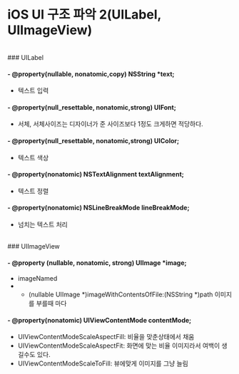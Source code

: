 # iOS UI 구조 파악 2(UILabel, UIImageView)

</br>
### UILabel

#### - @property(nullable, nonatomic,copy) NSString *text;
  - 텍스트 입력

#### - @property(null_resettable, nonatomic,strong) UIFont;
  - 서체, 서체사이즈는 디자이너가 준 사이즈보다 1정도 크게하면 적당하다.

#### - @property(null_resettable, nonatomic,strong) UIColor;
  - 텍스트 색상

#### - @property(nonatomic) NSTextAlignment textAlignment;
  - 텍스트 정렬

#### - @property(nonatomic) NSLineBreakMode lineBreakMode;
  - 넘치는 텍스트 처리

</br>
### UIImageView

#### - @property (nullable, nonatomic, strong) UIImage *image;
  - imageNamed
  - + (nullable UIImage *)imageWithContentsOfFile:(NSString *)path 이미지를 부를때 마다 

#### - @property(nonatomic)  UIViewContentMode contentMode;
  - UIViewContentModeScaleAspectFill: 비율을 맞춘상태에서 채움
  - UIViewContentModeScaleAspectFit: 화면에 맞는 비율 이미지라서 여백이 생길수도 있다.
  - UIViewContentModeScaleToFill: 뷰에맞게 이미지를 그냥 늘림